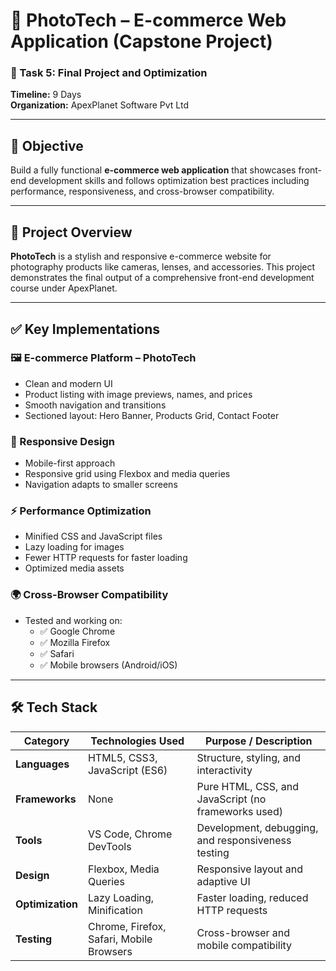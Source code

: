 # 🛒 PhotoTech – E-commerce Web Application (Capstone Project)

### 📁 Task 5: Final Project and Optimization  
**Timeline:** 9 Days  
**Organization:** ApexPlanet Software Pvt Ltd

---

## 📌 Objective

Build a fully functional **e-commerce web application** that showcases front-end development skills and follows optimization best practices including performance, responsiveness, and cross-browser compatibility.

---

## 🔧 Project Overview

**PhotoTech** is a stylish and responsive e-commerce website for photography products like cameras, lenses, and accessories. This project demonstrates the final output of a comprehensive front-end development course under ApexPlanet.

---

## ✅ Key Implementations

### 🖼️ E-commerce Platform – PhotoTech

- Clean and modern UI
- Product listing with image previews, names, and prices
- Smooth navigation and transitions
- Sectioned layout: Hero Banner, Products Grid, Contact Footer

### 📱 Responsive Design

- Mobile-first approach
- Responsive grid using Flexbox and media queries
- Navigation adapts to smaller screens

### ⚡ Performance Optimization

- Minified CSS and JavaScript files
- Lazy loading for images
- Fewer HTTP requests for faster loading
- Optimized media assets

### 🌍 Cross-Browser Compatibility

- Tested and working on:
  - ✅ Google Chrome
  - ✅ Mozilla Firefox
  - ✅ Safari
  - ✅ Mobile browsers (Android/iOS)

---

## 🛠️ Tech Stack

| Category        | Technologies Used              | Purpose / Description                              |
|-----------------|-------------------------------|----------------------------------------------------|
| **Languages**   | HTML5, CSS3, JavaScript (ES6) | Structure, styling, and interactivity              |
| **Frameworks**  | None                          | Pure HTML, CSS, and JavaScript (no frameworks used)|
| **Tools**       | VS Code, Chrome DevTools      | Development, debugging, and responsiveness testing |
| **Design**      | Flexbox, Media Queries         | Responsive layout and adaptive UI                  |
| **Optimization**| Lazy Loading, Minification     | Faster loading, reduced HTTP requests              |
| **Testing**     | Chrome, Firefox, Safari, Mobile Browsers | Cross-browser and mobile compatibility     |
